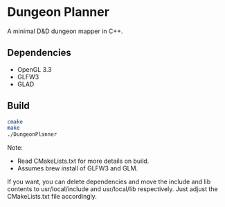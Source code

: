 # Dungeon Planner

A minimal D&D dungeon mapper in C++.

## Dependencies
- OpenGL 3.3
- GLFW3
- GLAD

## Build

```bash
cmake
make
./DungeonPlanner
```

Note:
- Read CMakeLists.txt for more details on build.
- Assumes brew install of GLFW3 and GLM.

If you want, you can delete dependencies and move the include and lib contents to usr/local/include and usr/local/lib respectively. Just adjust the CMakeLists.txt file accordingly.
